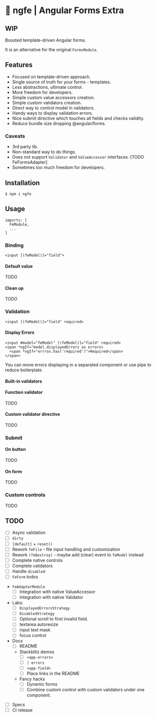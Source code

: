 # 🧰 ngfe | Angular Forms Extra

## WIP

Boosted template-driven Angular forms.

It is an alternative for the original `FormsModule`.

## Features

* Focused on template-driven approach.
* Single source of truth for your forms - templates.
* Less abstractions, ultimate control.
* More freedom for developers.
* Simple custom value accessors creation.
* Simple custom validators creation.
* Direct way to control model in validators.
* Handy ways to display validation errors.
* Nice submit directive which touches all fields and checks validity.
* Reduce bundle size dropping @angular/forms.


### Caveats

* 3rd party lib.
* Non-standard way to do things.
* Does not support `Validator` and `ValueAccessor` interfaces. [TODO FeFormsAdapter]
* Sometimes too much freedom for developers.


## Installation

```
$ npm i ngfe
```

## Usage

```
imports: [
  FeModule,
  ...
]
```

### Binding

```
<input [(feModel)]="field">
```

#### Default value

TODO

#### Clean up

TODO


### Validation

```
<input [(feModel)]="field" required>
```

#### Display Errors

```
<input #model="feModel" [(feModel)]="field" required>
<span *ngIf="model.displayedErrors as errors>
  <span *ngIf="errros.has('required')">Required</span>
</span>
```

You can move errors displaying in a separated component or use pipe to reduce boilerplate.

#### Built-in validators

#### Function validator

TODO

#### Custom validator directive

TODO


### Submit

#### On button

TODO

#### On form

TODO


### Custom controls

TODO




## TODO

* [ ] Async validation
* [ ] `dirty`
* [ ] `[default]` + `reset()`
* [ ] Rework `feFile` - file input handling and customization
* [ ] Rework `(feDestroy)` - maybe add (clear) event to `feModel` instead
* [ ] Complete native controls
* [ ] Complete validators
* [ ] Handle `disabled`
* [ ] `FeForm` todos
* `FeAdapterModule`
  * [ ] Integration with native ValueAccessor
  * [ ] Integration with native Validator
* Labs:
  * [ ] `DisplayedErrorsStrategy`
  * [ ] `DisabledStrategy`
  * [ ] Optional scroll to first invalid field.
  * [ ] textarea autoresize
  * [ ] input text mask
  * [ ] focus control
* Docs
  * [ ] README 
  * Stackblitz demos
    * [ ] `<app-errors>`
    * [ ] `| errors`
    * [ ] `<app-field>`
    * [ ] Place links in the README
  * Fancy hacks
    * [ ] Dynamic forms 
    * [ ] Combine custom control with custom validators under one component. 
* [ ] Specs
* [ ] CI release
